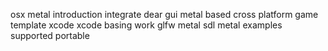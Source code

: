 osx metal introduction integrate dear gui metal based cross platform game template xcode xcode basing work glfw metal sdl metal examples supported portable